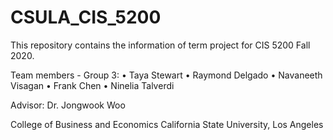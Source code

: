 # CSULA_CIS_5200

This repository contains the information of term project for CIS 5200 Fall 2020.

Team members - Group 3:
•	Taya Stewart 
•	Raymond Delgado
•	Navaneeth Visagan 
•	Frank Chen 
•	Ninelia Talverdi

Advisor: Dr. Jongwook Woo

College of Business and Economics
California State University, Los Angeles
